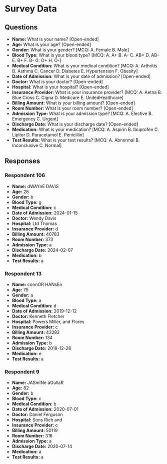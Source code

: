 # Survey Data

## Questions

- **Name:** What is your name? [Open-ended]
- **Age:** What is your age? [Open-ended]
- **Gender:** What is your gender? [MCQ: A. Female B. Male]
- **Blood Type:** What is your blood type? [MCQ: A. A+ B. A- C. AB+ D. AB- E. B+ F. B- G. O+ H. O-]
- **Medical Condition:** What is your medical condition? [MCQ: A. Arthritis B. Asthma C. Cancer D. Diabetes E. Hypertension F. Obesity]
- **Date of Admission:** What is your date of admission? [Open-ended]
- **Doctor:** What is your doctor? [Open-ended]
- **Hospital:** What is your hospital? [Open-ended]
- **Insurance Provider:** What is your insurance provider? [MCQ: A. Aetna B. Blue Cross C. Cigna D. Medicare E. UnitedHealthcare]
- **Billing Amount:** What is your billing amount? [Open-ended]
- **Room Number:** What is your room number? [Open-ended]
- **Admission Type:** What is your admission type? [MCQ: A. Elective B. Emergency C. Urgent]
- **Discharge Date:** What is your discharge date? [Open-ended]
- **Medication:** What is your medication? [MCQ: A. Aspirin B. Ibuprofen C. Lipitor D. Paracetamol E. Penicillin]
- **Test Results:** What is your test results? [MCQ: A. Abnormal B. Inconclusive C. Normal]

## Responses

### Respondent 106

- **Name:** dWAYnE DAViS
- **Age:** 28
- **Gender:** b
- **Blood Type:** g
- **Medical Condition:** c
- **Date of Admission:** 2024-01-15
- **Doctor:** Wendy Davis
- **Hospital:** Ltd Thomas
- **Insurance Provider:** d
- **Billing Amount:** 40783
- **Room Number:** 373
- **Admission Type:** a
- **Discharge Date:** 2024-02-07
- **Medication:** b
- **Test Results:** a

### Respondent 13

- **Name:** connOR HANsEn
- **Age:** 75
- **Gender:** a
- **Blood Type:** a
- **Medical Condition:** d
- **Date of Admission:** 2019-12-12
- **Doctor:** Kenneth Fletcher
- **Hospital:** Powers Miller, and Flores
- **Insurance Provider:** c
- **Billing Amount:** 43282
- **Room Number:** 134
- **Admission Type:** b
- **Discharge Date:** 2019-12-28
- **Medication:** e
- **Test Results:** a

### Respondent 9

- **Name:** JASmINe aGuIlaR
- **Age:** 82
- **Gender:** b
- **Blood Type:** c
- **Medical Condition:** b
- **Date of Admission:** 2020-07-01
- **Doctor:** Daniel Ferguson
- **Hospital:** Sons Rich and
- **Insurance Provider:** c
- **Billing Amount:** 50119
- **Room Number:** 316
- **Admission Type:** a
- **Discharge Date:** 2020-07-14
- **Medication:** a
- **Test Results:** a

